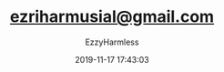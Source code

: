 ---
index: 399
title: "ezriharmusial@gmail.com"
subtitle: ""
author: "EzzyHarmless"
date: "2019-11-17 17:43:03"
excerpt: ""
content: "ezriharmusial@gmail.com
admin"
status: "published"
comment_status: "closed"
modified: "2019-11-17 17:43:03"
type: "flamingo_contact"
comment_count: 0
categories: []
tags: []
---